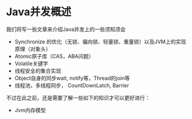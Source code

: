 # Java并发概述

我们将写一些文章来介绍Java并发上的一些须知须会

- Synchronize 的优化（无锁、偏向锁、轻量锁、重量锁）以及JVM上的实现原理（对象头）
- Atomic原子库（CAS，ABA问题）
- Volatile关键字
- 线程安全的集合实现
- Object自身的同步wait, notify等，Thread的join等
- 线程池，多线程同步， CountDownLatch, Barrier

不过在此之前，还是需要了解一些如下的知识才可以更好进行：

- Jvm内存模型